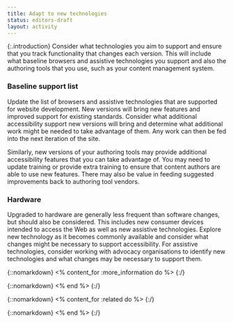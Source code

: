 ```yaml
---
title: Adapt to new technologies
status: editors-draft
layout: activity
---
```


{:.introduction}
Consider what technologies you aim to support and ensure that you track functionality that changes each version. This will include what baseline browsers and assistive technologies you support and also the authoring tools that you use, such as your content management system.

### Baseline support list

Update the list of browsers and assistive technologies that are supported for website development. New versions will bring new features and improved support for existing standards. Consider what additional accessibility support new versions will bring and determine what additional work might be needed to take advantage of them. Any work can then be fed into the next iteration of the site.

Similarly, new versions of your authoring tools may provide additional accessibility features that you can take advantage of. You may need to update training or provide extra training to ensure that content authors are able to use new features. There may also be value in feeding suggested improvements back to authoring tool vendors.

### Hardware

Upgraded to hardware are generally less frequent than software changes, but should also be considered. This includes new consumer devices intended to access the Web as well as new assistive technologies. Explore new technology as it becomes commonly available and consider what changes might be necessary to support accessibility. For assistive technologies, consider working with advocacy organisations to identify new technologies and what changes may be necessary to support them.

{::nomarkdown}
<% content_for :more_information do %>
{:/}

{::nomarkdown}
<% end %>
{:/}

{::nomarkdown}
<% content_for :related do %>
{:/}

{::nomarkdown}
<% end %>
{:/}
